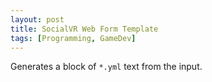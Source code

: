 ```yaml
---
layout: post
title: SocialVR Web Form Template
tags: [Programming, GameDev]
---
```



Generates a block of `*.yml` text from the input.


<form id="form" onchange="window.submit()"></form>
<script type="text/javascript" src="{{site.baseurl}}/code/templateForm.js"></script>




